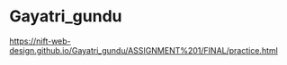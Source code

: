 # Gayatri_gundu

https://nift-web-design.github.io/Gayatri_gundu/ASSIGNMENT%201/FINAL/practice.html
